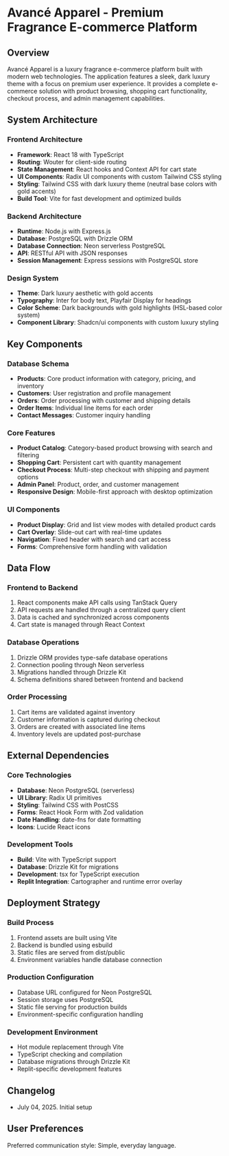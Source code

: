 # Avancé Apparel - Premium Fragrance E-commerce Platform

## Overview

Avancé Apparel is a luxury fragrance e-commerce platform built with modern web technologies. The application features a sleek, dark luxury theme with a focus on premium user experience. It provides a complete e-commerce solution with product browsing, shopping cart functionality, checkout process, and admin management capabilities.

## System Architecture

### Frontend Architecture
- **Framework**: React 18 with TypeScript
- **Routing**: Wouter for client-side routing
- **State Management**: React hooks and Context API for cart state
- **UI Components**: Radix UI components with custom Tailwind CSS styling
- **Styling**: Tailwind CSS with dark luxury theme (neutral base colors with gold accents)
- **Build Tool**: Vite for fast development and optimized builds

### Backend Architecture
- **Runtime**: Node.js with Express.js
- **Database**: PostgreSQL with Drizzle ORM
- **Database Connection**: Neon serverless PostgreSQL
- **API**: RESTful API with JSON responses
- **Session Management**: Express sessions with PostgreSQL store

### Design System
- **Theme**: Dark luxury aesthetic with gold accents
- **Typography**: Inter for body text, Playfair Display for headings
- **Color Scheme**: Dark backgrounds with gold highlights (HSL-based color system)
- **Component Library**: Shadcn/ui components with custom luxury styling

## Key Components

### Database Schema
- **Products**: Core product information with category, pricing, and inventory
- **Customers**: User registration and profile management
- **Orders**: Order processing with customer and shipping details
- **Order Items**: Individual line items for each order
- **Contact Messages**: Customer inquiry handling

### Core Features
- **Product Catalog**: Category-based product browsing with search and filtering
- **Shopping Cart**: Persistent cart with quantity management
- **Checkout Process**: Multi-step checkout with shipping and payment options
- **Admin Panel**: Product, order, and customer management
- **Responsive Design**: Mobile-first approach with desktop optimization

### UI Components
- **Product Display**: Grid and list view modes with detailed product cards
- **Cart Overlay**: Slide-out cart with real-time updates
- **Navigation**: Fixed header with search and cart access
- **Forms**: Comprehensive form handling with validation

## Data Flow

### Frontend to Backend
1. React components make API calls using TanStack Query
2. API requests are handled through a centralized query client
3. Data is cached and synchronized across components
4. Cart state is managed through React Context

### Database Operations
1. Drizzle ORM provides type-safe database operations
2. Connection pooling through Neon serverless
3. Migrations handled through Drizzle Kit
4. Schema definitions shared between frontend and backend

### Order Processing
1. Cart items are validated against inventory
2. Customer information is captured during checkout
3. Orders are created with associated line items
4. Inventory levels are updated post-purchase

## External Dependencies

### Core Technologies
- **Database**: Neon PostgreSQL (serverless)
- **UI Library**: Radix UI primitives
- **Styling**: Tailwind CSS with PostCSS
- **Forms**: React Hook Form with Zod validation
- **Date Handling**: date-fns for date formatting
- **Icons**: Lucide React icons

### Development Tools
- **Build**: Vite with TypeScript support
- **Database**: Drizzle Kit for migrations
- **Development**: tsx for TypeScript execution
- **Replit Integration**: Cartographer and runtime error overlay

## Deployment Strategy

### Build Process
1. Frontend assets are built using Vite
2. Backend is bundled using esbuild
3. Static files are served from dist/public
4. Environment variables handle database connection

### Production Configuration
- Database URL configured for Neon PostgreSQL
- Session storage uses PostgreSQL
- Static file serving for production builds
- Environment-specific configuration handling

### Development Environment
- Hot module replacement through Vite
- TypeScript checking and compilation
- Database migrations through Drizzle Kit
- Replit-specific development features

## Changelog

- July 04, 2025. Initial setup

## User Preferences

Preferred communication style: Simple, everyday language.